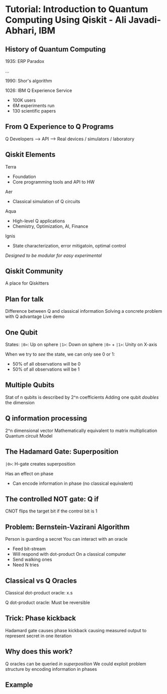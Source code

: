 # Tutorial: Introduction to Quantum Computing Using Qiskit - Ali Javadi-Abhari, IBM

## History of Quantum Computing

1935: ERP Paradox

...

1990: Shor's algorithm

1026: IBM Q Experience Service
- 100K users
- 6M experiments run
- 130 scientific papers

## From Q Experience to Q Programs

Q Developers --> API --> Real devices / simulators / laboratory

## Qiskit Elements

Terra
- Foundation
- Core programming tools and API to HW

Aer
- Classical simulation of Q circuits

Aqua
- High-level Q applications
- Chemistry, Optimization, AI, Finance

Ignis
- State characterization, error mitigatoin, optimal control

_Designed to be modular for easy experimental_

## Qiskit Community

A place for Qiskitters

## Plan for talk

Difference between Q and classical information
Solving a concrete problem with Q advantage
Live demo

## One Qubit

States:
`|0>`: Up on sphere
`|1>`: Down on sphere
`|0>` + `|1>`: Unity on X-axis

When we try to _see_ the state, we can only see 0 or 1:
- 50% of all observations will be 0
- 50% of all observations will be 1

## Multiple Qubits

Stat of n qubits is described by 2^n coefficients
Adding one qubit _doubles_ the dimension

## Q information processing

2^n dimensional vector
Mathematically equivalent to matrix multiplication
Quantum circuit Model

## The Hadamard Gate: Superposition

`|0>`: H-gate creates superposition

Has an effect on phase
- Can encode information in phase (no classical equivalent)

## The controlled NOT gate: Q if

CNOT flips the target bit if the control bit is 1

## Problem: Bernstein-Vazirani Algorithm

Person is guarding a secret
You can interact with an oracle
- Feed bit-stream
- Will respond with dot-product
On a classical computer
- Send walking ones
- Need N tries

## Classical vs Q Oracles

Classical dot-product oracle: x.s

Q dot-product oracle: Must be reversible

## Trick: Phase kickback

Hadamard gate causes phase kickback causing measured output to represent secret in one iteration

## Why does this work?

Q oracles can be queried _in superposition_
We could exploit problem structure by encoding information in phases

## Example


